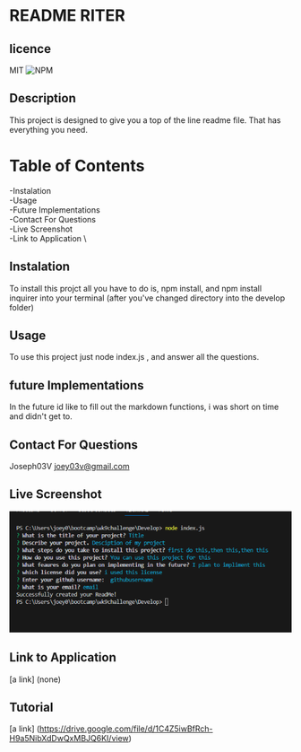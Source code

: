 # README RITER

## licence
MIT
![NPM](https://img.shields.io/npm/l/react?logo=npm&logoColor=purple&labelColor=white&color=purple)

## Description
This project is designed to give you a top of the line readme file. That has everything you need. 

# Table of Contents
-Instalation \
-Usage \
-Future Implementations \
-Contact For Questions \
-Live Screenshot \
-Link to Application \


## Instalation
To install this projct all you have to do is, npm install, and npm install inquirer into your terminal (after you've changed directory into the develop folder)

## Usage
To use this project just node index.js , and answer all the questions.

## future Implementations
In the future id like to fill out the markdown functions, i was short on time and didn't get to.

## Contact For Questions
Joseph03V
joey03v@gmail.com

## Live Screenshot
![Alt text](<./Screenshot 2023-11-17 204135.png>)

## Link to Application
[a link] (none) 

## Tutorial

[a link] (https://drive.google.com/file/d/1C4Z5iwBfRch-H9a5NibXdDwQxMBJQ6KI/view)